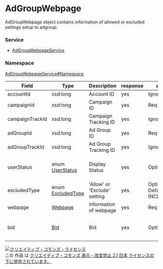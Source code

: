 # AdGroupWebpage
AdGroupWebpage object contains information of allowed or excluded settings setup to adgroup.

### Service
+ [AdGroupWebpageService](../../services/AdGroupWebpageService.md)

### Namespace
[AdGroupWebpageService#Namespace](../../services/AdGroupWebpageService.md#namespace)

| Field | Type | Description | response | add | set | remove
|---|---|---|---|---|---|---|
| accountId | xsd:long | Account ID | yes | Ignore | Ignore | Ignore |
| campaignId | xsd:long | Campaign ID | yes | Req | Req | Req |
| campaignTrackId | xsd:long | Campaign Tracking ID	| yes | Ignore | Ignore | Ignore |
| adGroupId | xsd:long | Ad Group ID | yes | Req | Req | Req |
| adGroupTrackId | xsd:long | Ad Group Tracking ID | yes | Ignore | Ignore | Ignore |
| userStatus | enum [UserStatus](./UserStatus.md) | Display Status | yes | Optional | Optional<br>&lowast;ExcludedType can update only INCLUDED | Ignore |
| excludedType | enum [ExcludedType](./ExcludedType.md) | 'Allow' or 'Exclude' setting | yes | Optional<br>Default : INCLUDED | Ignore | Ignore |
| webpage | [Webpage](./Webpage.md) | Information of webpage | yes | Req | Req | Req |
| bid | [Bid](./Bid.md) | Bid | yes | Optional | Optional<br>&lowast;ExcludedType can update only INCLUDED | Ignore |

<a rel="license" href="http://creativecommons.org/licenses/by-nd/2.1/jp/"><img alt="クリエイティブ・コモンズ・ライセンス" style="border-width:0" src="https://i.creativecommons.org/l/by-nd/2.1/jp/88x31.png" /></a><br />この 作品 は <a rel="license" href="http://creativecommons.org/licenses/by-nd/2.1/jp/">クリエイティブ・コモンズ 表示 - 改変禁止 2.1 日本 ライセンスの下に提供されています。</a>
